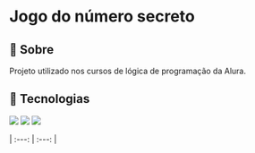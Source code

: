 <h1>Jogo do número secreto</h1>

<h2>🔖 Sobre</h2><p>Projeto utilizado nos cursos de lógica de programação da Alura.</p>

## 🚀 Tecnologias<div>
  <img src="https://img.shields.io/badge/HTML-239120?style=for-the-badge&logo=html5&logoColor=white">
  <img src="https://img.shields.io/badge/CSS-239120?&style=for-the-badge&logo=css3&logoColor=white">
  <img src="https://img.shields.io/badge/JavaScript-F7DF1E?style=for-the-badge&logo=javascript&logoColor=black">
</div>

| :---: | :---: |

